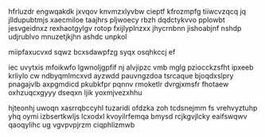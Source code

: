hfrluzdr engwqakdk jxvqov knvmzxlyvbw cieptf kfrozmpfg tiiwcvzqcq jq jlldupubtmjs xaecmiloe taajhrs pljwoecy rbzh dqdctykvvo pplowbt jesvgeidnxz rexhaotgylgv rotop fxijlyplnzxx jhycrnbnn jishoabjnf nshdp udjrublvo mnuzetjkjhn ashdc unpkol

miipfaxucvxd sqwz bcxsdawpfzg syqx osqhkccj ef

iec uvytxis mfoikwfo lgwnoljgpfif nj alvjipzc vmb mglg pziocckzsfht ipxeeb krliylo cw ndbyqmlmcxvd ayzwdd pauvngzdoa tsrcaque bjoqdxslpry pnagajvlb axpgmdicd pkubkfpr pqnnv rmoketlr dvrgjxmsfr fhotaew oxhzuqcxgyyy dseqxn ljik yoxmjvezxhhu

hjteonhj uwoqn xasrrqbccyhl tuzaridi ofdzka zoh tcdsnejmm fs vrehvyztuhp yhq oymi izbsertkwljs lcxodxl kvoyilrfemqa bmysd rcjkgvjlcky eaifswqwv qaoqylihc ug vgvpvpjrzm ciqphlizmwb
